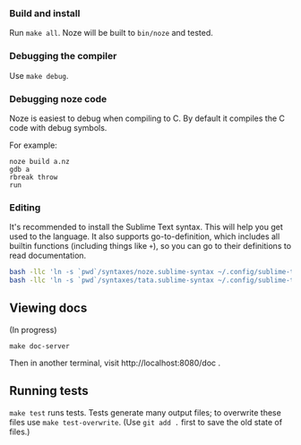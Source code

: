 ### Build and install

Run `make all`. Noze will be built to `bin/noze` and tested.

### Debugging the compiler

Use `make debug`.

### Debugging noze code

Noze is easiest to debug when compiling to C. By default it compiles the C code with debug symbols.

For example:

```
noze build a.nz
gdb a
rbreak throw
run
```

### Editing

It's recommended to install the Sublime Text syntax.
This will help you get used to the language.
It also supports go-to-definition, which includes all builtin functions (including things like `+`),
so you can go to their definitions to read documentation.

```sh
bash -llc 'ln -s `pwd`/syntaxes/noze.sublime-syntax ~/.config/sublime-text-3/Packages/User/noze.sublime-syntax'
bash -llc 'ln -s `pwd`/syntaxes/tata.sublime-syntax ~/.config/sublime-text-3/Packages/User/tata.sublime-syntax'
```

## Viewing docs

(In progress)

`make doc-server`

Then in another terminal, visit http://localhost:8080/doc .


## Running tests

`make test` runs tests.
Tests generate many output files; to overwrite these files use `make test-overwrite`.
(Use `git add .` first to save the old state of files.)

